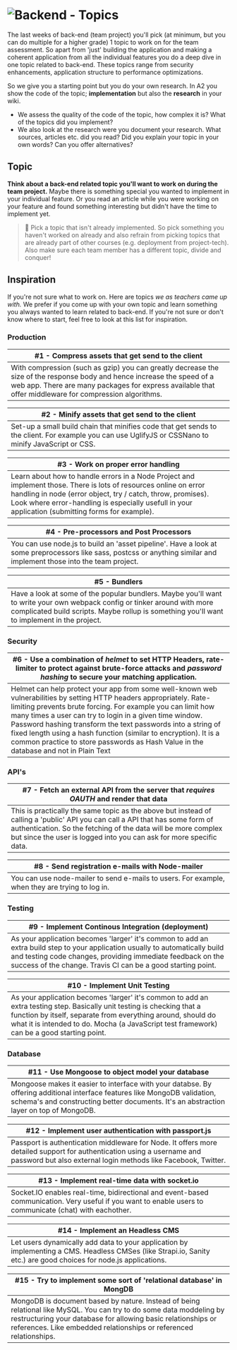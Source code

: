 # ![Backend - Topics][banner-topics]

The last weeks of back-end (team project) you'll pick (at minimum, but you can do multiple for a higher grade) 1 topic to work on for the team assessment. So apart from 'just' building the application and making a coherent application from all the individual features you do a deep dive in one topic related to back-end. These topics range from security enhancements, application structure to performance optimizations.

So we give you a starting point but you do your own research. In A2 you show the code of the topic; **implementation** but also the **research** in your wiki. 

* We assess the quality of the code of the topic, how complex it is? What of the topics did you implement? 
* We also look at the research were you document your research. What sources, articles etc. did you read? Did you explain your topic in your own words? Can you offer alternatives?

## Topic

**Think about a back-end related topic you'll want to work on during the team project.** Maybe there is something special you wanted to implement in your individual feature. Or you read an article while you were working on your feature and found something interesting but didn't have the time to implement yet.

> 🚨 Pick a topic that isn't already implemented. So pick something you haven't worked on already and also refrain from picking topics that are already part of other courses (e.g. deployment from project-tech). Also make sure each team member has a different topic, divide and conquer!

## Inspiration

If you're not sure what to work on. Here are topics _we as teachers came up with._ We prefer if you come up with your own topic and learn something you always wanted to learn related to back-end. If you're not sure or don't know where to start, feel free to look at this list for inspiration.

### Production

| #1 - Compress assets that get send to the client |
|---|
| With compression (such as gzip) you can greatly decrease the size of the response body and hence increase the speed of a web app. There are many packages for express available that offer middleware for compression algorithms. |

| #2 - Minify assets that get send to the client |
|---|
| Set-up a small build chain that minifies code that get sends to the client. For example you can use UglifyJS or CSSNano to minify JavaScript or CSS. |

| #3 - Work on proper error handling |
|---|
| Learn about how to handle errors in a Node Project and implement those. There is lots of resources online on error handling in node (error object, try / catch, throw, promises). Look where error-handling is especially usefull in your application (submitting forms for example).  |

| #4 - Pre-processors and Post Processors |
|---|
| You can use node.js to build an 'asset pipeline'. Have a look at some preprocessors like sass, postcss or anything similar and implement those into the team project. |

| #5 - Bundlers |
|---|
| Have a look at some of the popular bundlers. Maybe you'll want to write your own webpack config or tinker around with more complicated build scripts. Maybe rollup is something you'll want to implement in the project. |


### Security

| #6 - Use a combination of _helmet_ to set HTTP Headers, rate-limiter to protect against brute-force attacks and _password hashing_ to secure your matching application.  |
|---|
| Helmet can help protect your app from some well-known web vulnerabilities by setting HTTP headers appropriately. Rate-limiting prevents brute forcing. For example you can limit how many times a user can try to login in a given time window. Password hashing transform the text passwords into a string of fixed length using a hash function (similar to encryption). It is a common practice to store passwords as Hash Value in the database and not in Plain Text|

### API's

| #7 - Fetch an external API from the server that _requires OAUTH_ and render that data |
|---|
| This is practically the same topic as the above but instead of calling a 'public' API you can call a API that has some form of authentication. So the fetching of the data will be more complex but since the user is logged into you can ask for more specific data.  |

| #8 - Send registration e-mails with Node-mailer |
|---|
| You can use node-mailer to send e-mails to users. For example, when they are trying to log in. |

### Testing

| #9 - Implement Continous Integration (deployment) |
|---|
| As your application becomes 'larger' it's common to add an extra build step to your application usually to automatically build and testing code changes, providing immediate feedback on the success of the change. Travis CI can be a good starting point.  |

| #10 - Implement Unit Testing |
|---|
| As your application becomes 'larger' it's common to add an extra testing step. Basically unit testing is checking that a function by itself, separate from everything around, should do what it is intended to do. Mocha (a JavaScript test framework) can be a good starting point. |

### Database

| #11 - Use Mongoose to object model your database |
|---|
| Mongoose makes it easier to interface with your databse. By offering additional interface features like MongoDB validation, schema's and constructing better documents. It's an abstraction layer on top of MongoDB.|

| #12 - Implement user authentication with passport.js |
|---|
| Passport is authentication middleware for Node. It offers more detailed support for authentication using a username and password but also external login methods like Facebook, Twitter. |

| #13 - Implement real-time data with socket.io |
|---|
| Socket.IO enables real-time, bidirectional and event-based communication. Very useful if you want to enable users to communicate (chat) with eachother. |

| #14 - Implement an Headless CMS |
|---|
| Let users dynamically add data to your application by implementing a CMS. Headless CMSes (like Strapi.io, Sanity etc.) are good choices for node.js applications. |

| #15 -  Try to implement some sort of 'relational database' in MongDB |
|---|
| MongoDB is document based by nature. Instead of being relational like MySQL. You can try to do some data moddeling by restructuring your database for allowing basic relationships or references. Like embedded relationships or referenced relationships. |

[banner-topics]: https://cmda-bt.github.io/be-course-20-21/assets/banner-topics.svg
